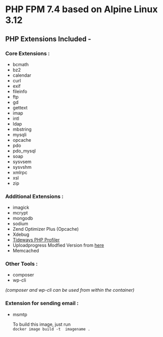 # PHP FPM 7.4 based on Alpine Linux 3.12

## PHP Extensions Included -

### Core Extensions :

* bcmath
* bz2
* calendar
* curl
* exif
* fileinfo
* ftp
* gd
* gettext
* imap
* intl
* ldap
* mbstring
* mysqli
* opcache
* pdo
* pdo_mysql
* soap
* sysvsem
* sysvshm
* xmlrpc
* xsl
* zip

### Additional Extensions :

* imagick
* mcrypt
* mongodb
* sodium
* Zend Optimizer Plus (Opcache)
* Xdebug
* [Tideways PHP Profiler](https://github.com/tideways/php-profiler-extension.git)
* Uploadprogress Modfied Version from [here](https://github.com/Jan-E/uploadprogress)
* Memcached

### Other Tools :
* composer
* wp-cli

<em>(composer and wp-cli can be used from within the container)</em>


### Extension for sending email :

* msmtp

  To build this image, just run  
```docker image build -t  imagename .```
